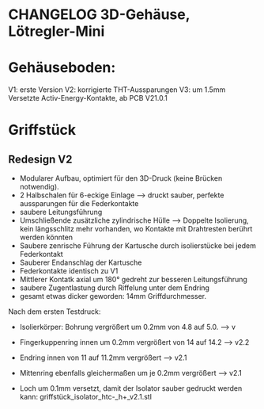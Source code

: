 CHANGELOG 3D-Gehäuse, Lötregler-Mini
==========


# Gehäuseboden:
V1: erste Version
V2: korrigierte THT-Aussparungen
V3: um 1.5mm Versetzte Activ-Energy-Kontakte, ab PCB V21.0.1


# Griffstück
## Redesign V2
* Modularer Aufbau, optimiert für den 3D-Druck (keine Brücken notwendig). 
* 2 Halbschalen für 6-eckige Einlage --> druckt sauber, perfekte aussparungen für die Federkontakte
* saubere Leitungsführung
* Umschließende zusätzliche zylindrische Hülle --> Doppelte Isolierung, kein längsschlitz mehr vorhanden, wo Kontakte mit Drahtresten berührt werden könnten
* Saubere zenrische Führung der Kartusche durch isolierstücke bei jedem Federkontakt
* Sauberer Endanschlag der Kartusche
* Federkontakte identisch zu V1
* Mittlerer Kontatk axial um 180° gedreht zur besseren Leitungsführung
* saubere Zugentlastung durch Riffelung unter dem Endring
* gesamt etwas dicker geworden: 14mm Griffdurchmesser. 

Nach dem ersten Testdruck:
* Isolierkörper: Bohrung vergrößert um 0.2mm von 4.8 auf 5.0. --> v
* Fingerkuppenring innen um 0.2mm vergrößert von 14 auf 14.2 --> v2.2
* Endring innen von 11 auf 11.2mm vergrößert --> v2.1
* Mittenring ebenfalls gleichermaßen um je 0.2mm vergrößert --> v2.1

* Loch um 0.1mm versetzt, damit der Isolator sauber gedruckt werden kann: griffstück_isolator_htc-_h+_v2.1.stl
